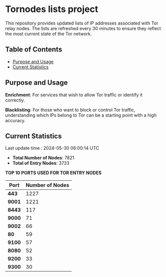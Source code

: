 # Tornodes lists project

This repository provides updated lists of IP addresses associated with Tor relay nodes. The lists are refreshed every 30 minutes to ensure they reflect the most current state of the Tor network.

## Table of Contents

- [Purpose and Usage](#purpose-and-usage)
- [Current Statistics](#current-statistics)


## Purpose and Usage

**Enrichment**: For services that wish to allow Tor traffic or identify it correctly.

**Blacklisting**: For those who want to block or control Tor traffic, understanding which IPs belong to Tor can be a starting point with a high accuracy.

## Current Statistics

Last update time : 2024-05-30 06:00:14 UTC

- **Total Number of Nodes**: 7821
- **Total of Entry Nodes**: 3733

**TOP 10 PORTS USED FOR TOR ENTRY NODES**

| **Port** | **Number of Nodes** |
|------|-----------------|
| **443**   | 1227  |
| **9001**   | 1221  |
| **8443**   | 117  |
| **9000**   | 71  |
| **9002**   | 66  |
| **80**   | 59  |
| **9100**   | 57  |
| **8080**   | 52  |
| **9200**   | 33  |
| **9300**   | 30  |

